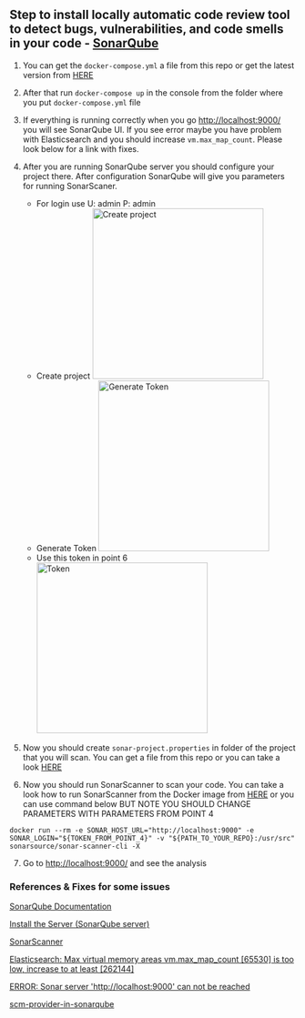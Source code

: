 ## Step to install locally automatic code review tool to detect bugs, vulnerabilities, and code smells in your code - [SonarQube](https://docs.sonarqube.org/latest/)

1. You can get the `docker-compose.yml` a file from this repo or get the latest version from [HERE](https://docs.sonarqube.org/latest/setup/install-server/#header-4)
2. After that run `docker-compose up` in the console from the folder where you put `docker-compose.yml` file
3. If everything is running correctly when you go [http://localhost:9000/](http://localhost:9000/) you will see SonarQube UI. If you see error maybe you have problem with Elasticsearch and you should increase `vm.max_map_count`. Please look below for a link with fixes.
4. After you are running SonarQube server you should configure your project there. After configuration SonarQube will give you parameters for running SonarScaner.
    - For login use U: admin P: admin
    - Create project <img src="https://user-images.githubusercontent.com/10156301/113424664-30bfe200-93d9-11eb-98b7-07286f44e009.png" alt="Create project" width="300">
    - Generate Token <img src="https://user-images.githubusercontent.com/10156301/113424914-9ad88700-93d9-11eb-9294-4530861a57e8.png" alt="Generate Token" width="300">
    - Use this token in point 6 <img src="https://user-images.githubusercontent.com/10156301/113424885-914f1f00-93d9-11eb-9403-2f2501e958f7.png" alt="Token" width="300">

5. Now you should create `sonar-project.properties` in folder of the project that you will scan. You can get a file from this repo or you can take a look [HERE](https://docs.sonarqube.org/latest/analysis/scan/sonarscanner/#header-1)
6. Now you should run SonarScanner to scan your code. You can take a look how to run SonarScanner from the Docker image from [HERE](https://docs.sonarqube.org/latest/analysis/scan/sonarscanner/#header-3) or you can use command below BUT NOTE YOU SHOULD CHANGE PARAMETERS WITH PARAMETERS FROM POINT 4
```
docker run --rm -e SONAR_HOST_URL="http://localhost:9000" -e SONAR_LOGIN="${TOKEN_FROM_POINT_4}" -v "${PATH_TO_YOUR_REPO}:/usr/src" sonarsource/sonar-scanner-cli -X
```
7. Go to [http://localhost:9000/](http://localhost:9000/) and see the analysis


### References & Fixes for some issues

[SonarQube Documentation](https://docs.sonarqube.org/latest/)

[Install the Server (SonarQube server)](https://docs.sonarqube.org/latest/setup/install-server/)

[SonarScanner](https://docs.sonarqube.org/latest/analysis/scan/sonarscanner/)

[Elasticsearch: Max virtual memory areas vm.max_map_count [65530] is too low, increase to at least [262144]](https://stackoverflow.com/questions/51445846/elasticsearch-max-virtual-memory-areas-vm-max-map-count-65530-is-too-low-inc)

[ERROR: Sonar server 'http://localhost:9000' can not be reached](https://stackoverflow.com/questions/32097414/error-sonar-server-http-localhost9000-can-not-be-reached)

[scm-provider-in-sonarqube](https://stackoverflow.com/questions/28295261/how-can-i-use-git-as-the-scm-provider-in-sonarqube-5-0-using-sonar-runner)
